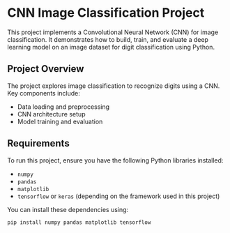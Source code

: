 # CNN Image Classification Project

This project implements a Convolutional Neural Network (CNN) for image classification. It demonstrates how to build, train, and evaluate a deep learning model on an image dataset for digit classification using Python.

## Project Overview

The project explores image classification to recognize digits using a CNN. Key components include:
- Data loading and preprocessing
- CNN architecture setup
- Model training and evaluation
  
## Requirements

To run this project, ensure you have the following Python libraries installed:

- `numpy`
- `pandas`
- `matplotlib`
- `tensorflow` or `keras` (depending on the framework used in this project)
  
You can install these dependencies using:

```bash
pip install numpy pandas matplotlib tensorflow
